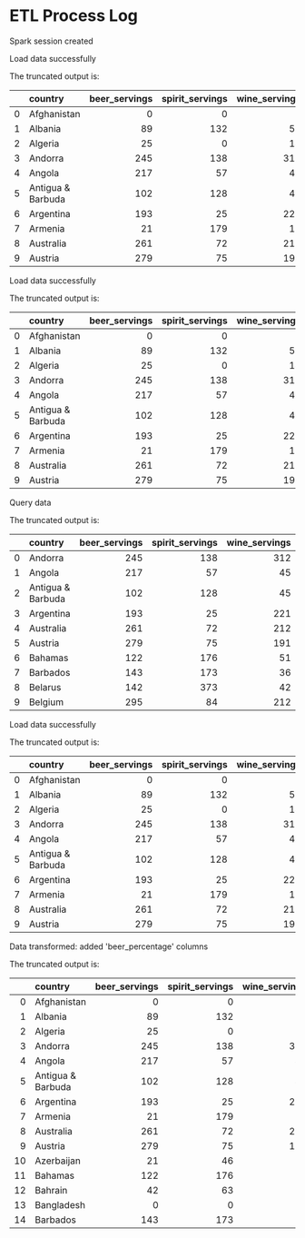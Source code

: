 # ETL Process Log

Spark session created

Load data successfully

The truncated output is: 

|    | country           |   beer_servings |   spirit_servings |   wine_servings |   total_litres_of_pure_alcohol |
|---:|:------------------|----------------:|------------------:|----------------:|-------------------------------:|
|  0 | Afghanistan       |               0 |                 0 |               0 |                            nan |
|  1 | Albania           |              89 |               132 |              54 |                            nan |
|  2 | Algeria           |              25 |                 0 |              14 |                            nan |
|  3 | Andorra           |             245 |               138 |             312 |                            nan |
|  4 | Angola            |             217 |                57 |              45 |                            nan |
|  5 | Antigua & Barbuda |             102 |               128 |              45 |                            nan |
|  6 | Argentina         |             193 |                25 |             221 |                            nan |
|  7 | Armenia           |              21 |               179 |              11 |                            nan |
|  8 | Australia         |             261 |                72 |             212 |                            nan |
|  9 | Austria           |             279 |                75 |             191 |                            nan |

Load data successfully

The truncated output is: 

|    | country           |   beer_servings |   spirit_servings |   wine_servings |   total_litres_of_pure_alcohol |
|---:|:------------------|----------------:|------------------:|----------------:|-------------------------------:|
|  0 | Afghanistan       |               0 |                 0 |               0 |                            nan |
|  1 | Albania           |              89 |               132 |              54 |                            nan |
|  2 | Algeria           |              25 |                 0 |              14 |                            nan |
|  3 | Andorra           |             245 |               138 |             312 |                            nan |
|  4 | Angola            |             217 |                57 |              45 |                            nan |
|  5 | Antigua & Barbuda |             102 |               128 |              45 |                            nan |
|  6 | Argentina         |             193 |                25 |             221 |                            nan |
|  7 | Armenia           |              21 |               179 |              11 |                            nan |
|  8 | Australia         |             261 |                72 |             212 |                            nan |
|  9 | Austria           |             279 |                75 |             191 |                            nan |

Query data

The truncated output is: 

|    | country           |   beer_servings |   spirit_servings |   wine_servings |   total_litres_of_pure_alcohol |
|---:|:------------------|----------------:|------------------:|----------------:|-------------------------------:|
|  0 | Andorra           |             245 |               138 |             312 |                            nan |
|  1 | Angola            |             217 |                57 |              45 |                            nan |
|  2 | Antigua & Barbuda |             102 |               128 |              45 |                            nan |
|  3 | Argentina         |             193 |                25 |             221 |                            nan |
|  4 | Australia         |             261 |                72 |             212 |                            nan |
|  5 | Austria           |             279 |                75 |             191 |                            nan |
|  6 | Bahamas           |             122 |               176 |              51 |                            nan |
|  7 | Barbados          |             143 |               173 |              36 |                            nan |
|  8 | Belarus           |             142 |               373 |              42 |                            nan |
|  9 | Belgium           |             295 |                84 |             212 |                            nan |

Load data successfully

The truncated output is: 

|    | country           |   beer_servings |   spirit_servings |   wine_servings |   total_litres_of_pure_alcohol |
|---:|:------------------|----------------:|------------------:|----------------:|-------------------------------:|
|  0 | Afghanistan       |               0 |                 0 |               0 |                            nan |
|  1 | Albania           |              89 |               132 |              54 |                            nan |
|  2 | Algeria           |              25 |                 0 |              14 |                            nan |
|  3 | Andorra           |             245 |               138 |             312 |                            nan |
|  4 | Angola            |             217 |                57 |              45 |                            nan |
|  5 | Antigua & Barbuda |             102 |               128 |              45 |                            nan |
|  6 | Argentina         |             193 |                25 |             221 |                            nan |
|  7 | Armenia           |              21 |               179 |              11 |                            nan |
|  8 | Australia         |             261 |                72 |             212 |                            nan |
|  9 | Austria           |             279 |                75 |             191 |                            nan |

Data transformed: added 'beer_percentage' columns

The truncated output is: 

|    | country           |   beer_servings |   spirit_servings |   wine_servings |   total_litres_of_pure_alcohol |   beer_percentage |
|---:|:------------------|----------------:|------------------:|----------------:|-------------------------------:|------------------:|
|  0 | Afghanistan       |               0 |                 0 |               0 |                            nan |         nan       |
|  1 | Albania           |              89 |               132 |              54 |                            nan |          32.3636  |
|  2 | Algeria           |              25 |                 0 |              14 |                            nan |          64.1026  |
|  3 | Andorra           |             245 |               138 |             312 |                            nan |          35.2518  |
|  4 | Angola            |             217 |                57 |              45 |                            nan |          68.0251  |
|  5 | Antigua & Barbuda |             102 |               128 |              45 |                            nan |          37.0909  |
|  6 | Argentina         |             193 |                25 |             221 |                            nan |          43.9636  |
|  7 | Armenia           |              21 |               179 |              11 |                            nan |           9.95261 |
|  8 | Australia         |             261 |                72 |             212 |                            nan |          47.8899  |
|  9 | Austria           |             279 |                75 |             191 |                            nan |          51.1927  |
| 10 | Azerbaijan        |              21 |                46 |               5 |                            nan |          29.1667  |
| 11 | Bahamas           |             122 |               176 |              51 |                            nan |          34.957   |
| 12 | Bahrain           |              42 |                63 |               7 |                            nan |          37.5     |
| 13 | Bangladesh        |               0 |                 0 |               0 |                            nan |         nan       |
| 14 | Barbados          |             143 |               173 |              36 |                            nan |          40.625   |


